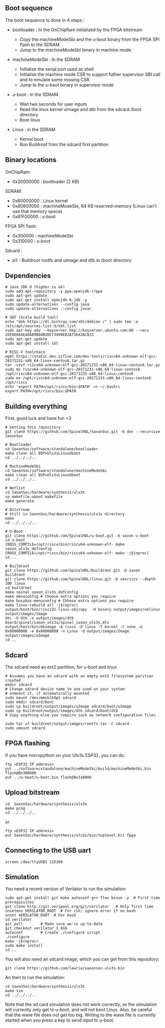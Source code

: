 ## Boot sequence

The boot sequence is done in 4 steps :

* bootloader : In the OnChipRam initialized by the FPGA bitstream
  * Copy the machineModeSbi and the u-boot binary from the FPGA SPI flash to the SDRAM
  * Jump to the machineModeSbi binary in machine mode

* machineModeSbi : In the SDRAM
  * Initialise the serial port used as shell
  * Initialise the machine mode CSR to support futher supervisor SBI call and to emulate some missing CSR
  * Jump to the u-boot binary in supervisor mode

* u-boot : In the SDRAM
  * Wait two seconds for user inputs
  * Read the linux kernel uImage and dtb from the sdcard /boot directory
  * Boot linux

* Linux : in the SDRAM
  * Kernel boot
  * Run Buildroot from the sdcard first partition

## Binary locations

OnChipRam:
- 0x20000000 : bootloader (2 KB)

SDRAM:
- 0x80000000 : Linux kernel
- 0x80800000 : machineModeSbi, 64 KB reserved-memory (Linux can't use that memory space)
- 0x81F00000 : u-boot

FPGA SPI flash:
- 0x300000   : machineModeSbi
- 0x310000   : u-boot

Sdcard :
- p1:        : Buildroot rootfs and uImage and dtb in /boot directory

## Dependencies

```
# Java JDK 8 (higher is ok)
sudo add-apt-repository -y ppa:openjdk-r/ppa
sudo apt-get update
sudo apt-get install openjdk-8-jdk -y
sudo update-alternatives --config java
sudo update-alternatives --config javac

# SBT (Scala build tool)
echo "deb https://dl.bintray.com/sbt/debian /" | sudo tee -a /etc/apt/sources.list.d/sbt.list
sudo apt-key adv --keyserver hkp://keyserver.ubuntu.com:80 --recv 2EE0EA64E40A89B84B2DF73499E82A75642AC823
sudo apt-get update
sudo apt-get install sbt

# RISC-V toolchain
wget https://static.dev.sifive.com/dev-tools/riscv64-unknown-elf-gcc-20171231-x86_64-linux-centos6.tar.gz
tar -xzvf riscv64-unknown-elf-gcc-20171231-x86_64-linux-centos6.tar.gz
sudo mv riscv64-unknown-elf-gcc-20171231-x86_64-linux-centos6 /opt/riscv64-unknown-elf-gcc-20171231-x86_64-linux-centos6
sudo mv /opt/riscv64-unknown-elf-gcc-20171231-x86_64-linux-centos6 /opt/riscv
echo 'export PATH=/opt/riscv/bin:$PATH' >> ~/.bashrc
export PATH=/opt/riscv/bin:$PATH
```

## Building everything

First, good luck and have fun <3

```
# Getting this repository
git clone https://github.com/SpinalHDL/SaxonSoc.git -b dev --recursive SaxonSoc

# Bootloader
cd SaxonSoc/software/standalone/bootloader
make clean all BSP=Ulx3sLinuxUboot
cd ../../../..

# MachineModeSbi
cd SaxonSoc/software/standalone/machineModeSbi
make clean all BSP=Ulx3sLinuxUboot
cd ../../../..

# Netlist
cd SaxonSoc/hardware/synthesis/ulx3s
cp makefile.uboot makefile
make generate

# Bitstream
# Still in SaxonSoc/hardware/synthesis/ulx3s directory
make
cd ../../../..

# U-Boot
git clone https://github.com/SpinalHDL/u-boot.git -b saxon u-boot
cd u-boot
CROSS_COMPILE=/opt/riscv/bin/riscv64-unknown-elf- make saxon_ulx3s_defconfig
CROSS_COMPILE=/opt/riscv/bin/riscv64-unknown-elf- make -j$(nproc)
cd ..

# Buildroot
git clone https://github.com/SpinalHDL/buildroot.git -b saxon buildroot
git clone https://github.com/SpinalHDL/linux.git -b vexriscv --depth 100 linux
cd buildroot
make spinal_saxon_ulx3s_defconfig
make menuconfig # Choose extra options you require
make busybox-menuconfig # Chhose extra options you require 
make linux-rebuild all -j$(nproc)
output/host/bin/riscv32-linux-objcopy  -O binary output/images/vmlinux output/images/Image
dtc -O dtb -o output/images/dtb board/spinal/saxon_ulx3s/spinal_saxon_ulx3s.dts
output/host/bin/mkimage -A riscv -O linux -T kernel -C none -a 0x80000000 -e 0x80000000 -n Linux -d output/images/Image output/images/uImage
cd ..
```

## Sdcard

The sdcard need an ext2 partition, for u-boot and linux

```
# Assumes you have an sdcard with an empty ext2 filesystem parition created
mkdir sdcard
# Change sdcard device name to one used on your system
# unmount it, if automatically mounted
sudo mount /dev/mmcblk0p1 sdcard 
sudo mkdir sdcard/boot
sudo cp buildroot/output/images/uImage sdcard/boot/uImage
sudo cp buildroot/output/images/dtb sdcard/boot/dtb
# Copy anything else you require such as network configuration files

sudo tar xf buildroot/output/images/rootfs.tar -C sdcard
sudo umount sdcard
```


## FPGA flashing

If you have micropython on your Ulx3s ESP32, you can do:

```
ftp <ESP32 IP address>
put ../software/standalone/machineModeSbi/build/machineModeSbi.bin flash@0x300000
put ../u-boot/u-boot.bin flash@0x310000
```

## Upload bitstream
```
cd  SaxonSoc/hardware/synthesis/ulx3s
make prog
cd ../../../..
```

or

```
ftp <ESP32 IP address>
put SaxonSoc/hardware/synthesis/ulx3s/bin/toplevel.bit fpga
```

## Connecting to the USB uart

```
screen /dev/ttyUSB1 115200
```

## Simulation

You need a recent version of Verilator to run the simulation:

```
sudo apt-get install git make autoconf g++ flex bison -y  # First time prerequisites
git clone http://git.veripool.org/git/verilator   # Only first time
unsetenv VERILATOR_ROOT  # For csh; ignore error if on bash
unset VERILATOR_ROOT  # For bash
cd verilator
git pull        # Make sure we're up-to-date
git checkout verilator_3_916
autoconf        # Create ./configure script
./configure
make -j$(nproc)
sudo make install
cd ..
```

You will also need an sdcard image, which you can get from this repository:

```
git clone https://github.com/lawrie/saxonsoc-ulx3s-bin
```

An then to run the simulation:

```
cd SaxonSoc/hardware/synthesis/ulx3s
make sim
cd ../../../..
```

Note that the sd card simulation does not work correctly, so the simulation will currently only get to u-boot, and will not boot Linux. Also, be careful that the wave file does not get too big. Writing to the wave file is currently started when you press a key to send input to u-boot.

